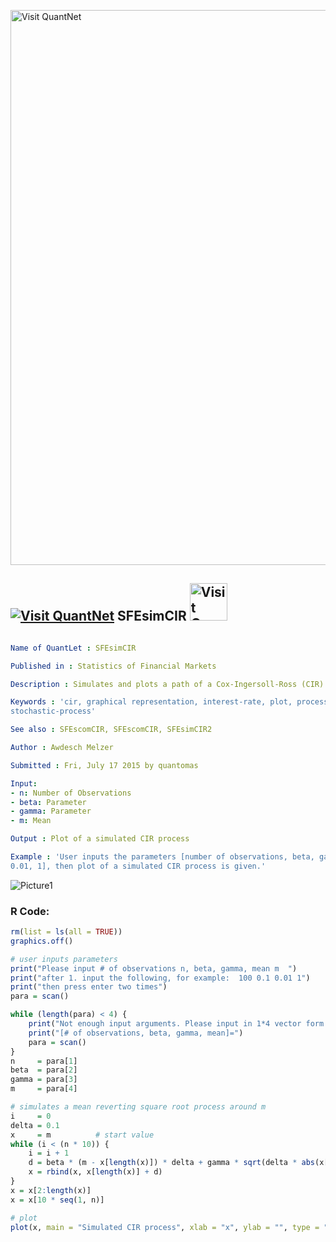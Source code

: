 
[<img src="https://github.com/QuantLet/Styleguide-and-FAQ/blob/master/pictures/banner.png" width="888" alt="Visit QuantNet">](http://quantlet.de/)

## [<img src="https://github.com/QuantLet/Styleguide-and-FAQ/blob/master/pictures/qloqo.png" alt="Visit QuantNet">](http://quantlet.de/) **SFEsimCIR** [<img src="https://github.com/QuantLet/Styleguide-and-FAQ/blob/master/pictures/QN2.png" width="60" alt="Visit QuantNet 2.0">](http://quantlet.de/)

```yaml

Name of QuantLet : SFEsimCIR

Published in : Statistics of Financial Markets

Description : Simulates and plots a path of a Cox-Ingersoll-Ross (CIR) process.

Keywords : 'cir, graphical representation, interest-rate, plot, process, simulation, stochastic,
stochastic-process'

See also : SFEscomCIR, SFEscomCIR, SFEsimCIR2

Author : Awdesch Melzer

Submitted : Fri, July 17 2015 by quantomas

Input: 
- n: Number of Observations
- beta: Parameter
- gamma: Parameter
- m: Mean

Output : Plot of a simulated CIR process

Example : 'User inputs the parameters [number of observations, beta, gamma, mean] like [100, 0.1,
0.01, 1], then plot of a simulated CIR process is given.'

```

![Picture1](SFEsimCIR-1.png)


### R Code:
```r
rm(list = ls(all = TRUE))
graphics.off()

# user inputs parameters
print("Please input # of observations n, beta, gamma, mean m  ")
print("after 1. input the following, for example:  100 0.1 0.01 1")
print("then press enter two times")
para = scan()

while (length(para) < 4) {
    print("Not enough input arguments. Please input in 1*4 vector form like [100 0.1 0.01 1] or [100 0.1 0.01 1]")
    print("[# of observations, beta, gamma, mean]=")
    para = scan()
}
n     = para[1]
beta  = para[2]
gamma = para[3]
m     = para[4]

# simulates a mean reverting square root process around m
i     = 0
delta = 0.1
x     = m          # start value
while (i < (n * 10)) {
    i = i + 1
    d = beta * (m - x[length(x)]) * delta + gamma * sqrt(delta * abs(x[length(x)])) * rnorm(1, mean = 0, sd = 1)
    x = rbind(x, x[length(x)] + d)
}
x = x[2:length(x)]
x = x[10 * seq(1, n)]

# plot
plot(x, main = "Simulated CIR process", xlab = "x", ylab = "", type = "l", col = "blue", lwd = 2)
```
